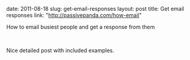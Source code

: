 date: 2011-08-18
slug: get-email-responses
layout: post
title: Get email responses
link: "http://passivepanda.com/how-email"


<p>How to email busiest people and get a response from them</p><br/><p>Nice detailed post with included examples.</p>
